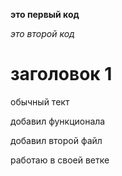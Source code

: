 **это первый код**

*это второй код*

# заголовок 1

обычный тект

добавил функционала

добавил второй файл

работаю в своей ветке